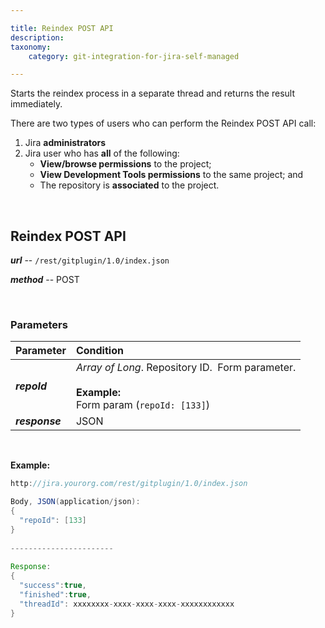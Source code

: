 ```yaml
---

title: Reindex POST API
description:
taxonomy:
    category: git-integration-for-jira-self-managed

---
```

Starts the reindex process in a separate thread and returns the result immediately.

<div class="bbb-callout bbb--alert">
    <div class="irow">
    <div class="ilogobox">
        <span class="logoimg"></span>
    </div>
    <div class="imsgbox">
        There are two types of users who can perform the Reindex POST API call:
        <ol>
            <li>Jira <b>administrators</b></li>
            <li>Jira user who has <b>all</b> of the following:
            <ul>
                <li><b>View/browse permissions</b> to the project;</li>
                <li><b>View Development Tools permissions</b> to the same project; and</li>
                <li>The repository is <b>associated</b> to the project.</li>
            </ul></li>
        </ol>
    </div>
    </div>
</div>
<br>

## Reindex POST API

_**url**_ -- `/rest/gitplugin/1.0/index.json`

_**method**_ -- POST

<br>

### Parameters

| **Parameter** | **Condition** |
| :--- | :--- |
| _**repoId**_ | _Array of Long_. Repository ID.  Form parameter.<br><br>**Example:**<br>Form param (`repoId: [133]`) |
| _**response**_ | JSON |

<br>

**Example:**

```java
http://jira.yourorg.com/rest/gitplugin/1.0/index.json

Body, JSON(application/json):
{
  "repoId": [133]
}
 
-----------------------
 
Response:
{
  "success":true,
  "finished":true,
  "threadId": xxxxxxxx-xxxx-xxxx-xxxx-xxxxxxxxxxxx
}

```

